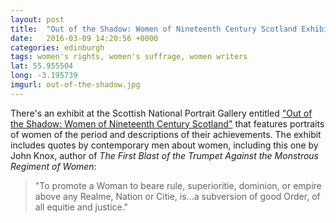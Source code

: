 ```yaml
---
layout: post
title:  "Out of the Shadow: Women of Nineteenth Century Scotland Exhibit"
date:   2016-03-09 14:20:56 +0000
categories: edinburgh
tags: women's rights, women's suffrage, women writers
lat: 55.955504
long: -3.195739
imgurl: out-of-the-shadow.jpg
---
```


There's an exhibit at the Scottish National Portrait Gallery entitled ["Out of the Shadow: Women of Nineteenth Century Scotland"](https://www.nationalgalleries.org/visit/scottish-national-portrait-gallery-23553/room-displays/out-of-the-shadow-women-of-nineteenth-century-scotland) that features portraits of women of the period and descriptions of their achievements. The exhibit includes quotes by contemporary men about women, including this one by John Knox, author of *The First Blast of the Trumpet Against the Monstrous Regiment of Women*:

> "To promote a Woman to beare rule, superioritie, dominion, or empire above any Realme, Nation or
> Citie, is...a subversion of good Order, of all equitie and justice."
